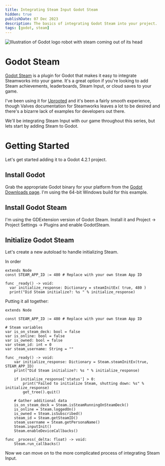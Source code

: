 ```yaml
---
title: Integrating Steam Input Godot Steam
hidden: true
publishDate: 07 Dec 2023
description: The basics of integrating Godot Steam into your project.
tags: [godot, steam]
---
```


![Illustration of Godot logo robot with steam coming out of its head](/assets/blog/godot-steam/godot-robot.png)

# Godot Steam

[Godot Steam](https://github.com/CoaguCo-Industries/GodotSteam) is a plugin for Godot that makes it easy to integrate Steamworks into your game. It's a great option if you're looking to add Steam achievements, leaderboards, Steam Input, or cloud saves to your game.

I've been using it for [Uprooted](/projects/uprooted) and it's been a fairly smooth experience, though Valves documentation for Steamworks leaves a lot to be desired and there's a bizarre lack of examples for developers out there.

We'll be integrating Steam Input with our game throughout this series, but lets start by adding Steam to Godot.

# Getting Started
Let's get started adding it to a Godot 4.2.1 project.

## Install Godot
Grab the appropriate Godot binary for your platform from the [Godot Downloads page](https://godotengine.org/download). I'm using the 64-bit Windows build for this example.

## Install Godot Steam
I'm using the GDExtension version of Godot Steam.
Install it and Project -> Project Settings -> Plugins and enable GodotSteam.

## Initialize Godot Steam
Let's create a new autoload to handle initializing Steam.

In order 
```gdscript
extends Node
const STEAM_APP_ID := 480 # Replace with your own Steam App ID

func _ready() -> void:
  var initialize_response: Dictionary = steamInitEx( true, 480 )
  print("Did Steam initialize?: %s " % initialize_response)
```


Putting it all together:
```gdscript
extends Node

const STEAM_APP_ID := 480 # Replace with your own Steam App ID

# Steam variables
var is_on_steam_deck: bool = false
var is_online: bool = false
var is_owned: bool = false
var steam_id: int = 0
var steam_username: String = ""

func _ready() -> void:
	var initialize_response: Dictionary = Steam.steamInitEx(true, STEAM_APP_ID)
	print("Did Steam initialize?: %s " % initialize_response)

	if initialize_response['status'] > 0:
		print("Failed to initialize Steam, shutting down: %s" % initialize_response)
		get_tree().quit()

	# Gather additional data
	is_on_steam_deck = Steam.isSteamRunningOnSteamDeck()
	is_online = Steam.loggedOn()
	is_owned = Steam.isSubscribed()
	steam_id = Steam.getSteamID()
	steam_username = Steam.getPersonaName()
	Steam.inputInit()
	Steam.enableDeviceCallbacks()

func _process(_delta: float) -> void:
	Steam.run_callbacks()
```

Now we can move on to the more complicated process of integrating Steam Input.
